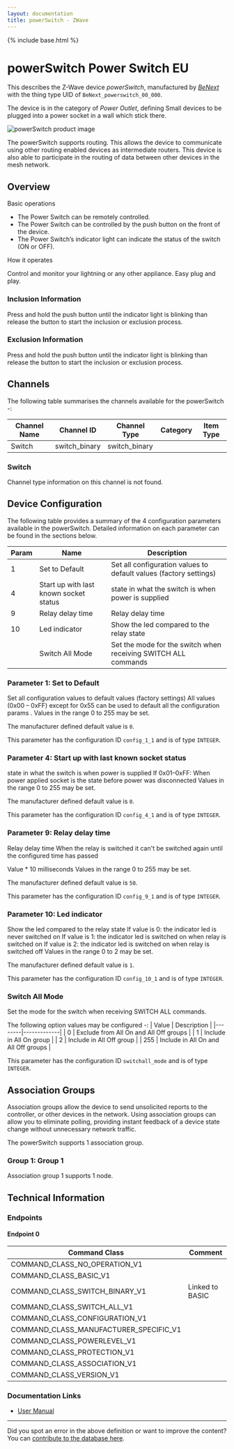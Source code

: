 ```yaml
---
layout: documentation
title: powerSwitch - ZWave
---
```


{% include base.html %}

# powerSwitch Power Switch EU
This describes the Z-Wave device *powerSwitch*, manufactured by *[BeNext](http://www.benext.eu/)* with the thing type UID of ```BeNext_powerswitch_00_000```.

The device is in the category of *Power Outlet*, defining Small devices to be plugged into a power socket in a wall which stick there.

![powerSwitch product image](https://opensmarthouse.org/assets/zwave/attachments/224/powerswitch.png)


The powerSwitch supports routing. This allows the device to communicate using other routing enabled devices as intermediate routers.  This device is also able to participate in the routing of data between other devices in the mesh network.

## Overview

Basic operations

  * The Power Switch can be remotely controlled.
  * The Power Switch can be controlled by the push button on the front of the device.
  * The Power Switch’s indicator light can indicate the status of the switch (ON or OFF).

How it operates

Control and monitor your lightning or any other appliance. Easy plug and play. 

### Inclusion Information

Press and hold the push button until the indicator light is blinking than release the button to start the inclusion or exclusion process.

### Exclusion Information

Press and hold the push button until the indicator light is blinking than release the button to start the inclusion or exclusion process.

## Channels

The following table summarises the channels available for the powerSwitch -:

| Channel Name | Channel ID | Channel Type | Category | Item Type |
|--------------|------------|--------------|----------|-----------|
| Switch | switch_binary | switch_binary |  |  | 

### Switch
Channel type information on this channel is not found.



## Device Configuration

The following table provides a summary of the 4 configuration parameters available in the powerSwitch.
Detailed information on each parameter can be found in the sections below.

| Param | Name  | Description |
|-------|-------|-------------|
| 1 | Set to Default | Set all configuration values to default values (factory settings) |
| 4 | Start up with last known socket status | state in what the switch is when power is supplied |
| 9 | Relay delay time | Relay delay time |
| 10 | Led indicator | Show the led compared to the relay state |
|  | Switch All Mode | Set the mode for the switch when receiving SWITCH ALL commands |

### Parameter 1: Set to Default

Set all configuration values to default values (factory settings)
All values (0x00 – 0xFF) except for 0x55 can be used to default all the configuration params .
Values in the range 0 to 255 may be set.

The manufacturer defined default value is ```0```.

This parameter has the configuration ID ```config_1_1``` and is of type ```INTEGER```.


### Parameter 4: Start up with last known socket status

state in what the switch is when power is supplied
If 0x01–0xFF: When power applied socket is the state before power was disconnected
Values in the range 0 to 255 may be set.

The manufacturer defined default value is ```0```.

This parameter has the configuration ID ```config_4_1``` and is of type ```INTEGER```.


### Parameter 9: Relay delay time

Relay delay time
When the relay is switched it can't be switched again until the configured time has passed

Value * 10 milliseconds
Values in the range 0 to 255 may be set.

The manufacturer defined default value is ```50```.

This parameter has the configuration ID ```config_9_1``` and is of type ```INTEGER```.


### Parameter 10: Led indicator

Show the led compared to the relay state
If value is 0: the indicator led is never switched on If value is 1: the indicator led is switched on when relay is switched on If value is 2: the indicator led is switched on when relay is switched off
Values in the range 0 to 2 may be set.

The manufacturer defined default value is ```1```.

This parameter has the configuration ID ```config_10_1``` and is of type ```INTEGER```.

### Switch All Mode

Set the mode for the switch when receiving SWITCH ALL commands.

The following option values may be configured -:
| Value  | Description |
|--------|-------------|
| 0 | Exclude from All On and All Off groups |
| 1 | Include in All On group |
| 2 | Include in All Off group |
| 255 | Include in All On and All Off groups |

This parameter has the configuration ID ```switchall_mode``` and is of type ```INTEGER```.


## Association Groups

Association groups allow the device to send unsolicited reports to the controller, or other devices in the network. Using association groups can allow you to eliminate polling, providing instant feedback of a device state change without unnecessary network traffic.

The powerSwitch supports 1 association group.

### Group 1: Group 1


Association group 1 supports 1 node.

## Technical Information

### Endpoints

#### Endpoint 0

| Command Class | Comment |
|---------------|---------|
| COMMAND_CLASS_NO_OPERATION_V1| |
| COMMAND_CLASS_BASIC_V1| |
| COMMAND_CLASS_SWITCH_BINARY_V1| Linked to BASIC|
| COMMAND_CLASS_SWITCH_ALL_V1| |
| COMMAND_CLASS_CONFIGURATION_V1| |
| COMMAND_CLASS_MANUFACTURER_SPECIFIC_V1| |
| COMMAND_CLASS_POWERLEVEL_V1| |
| COMMAND_CLASS_PROTECTION_V1| |
| COMMAND_CLASS_ASSOCIATION_V1| |
| COMMAND_CLASS_VERSION_V1| |

### Documentation Links

* [User Manual](https://www.opensmarthouse.org/zwavedatabase/224/powerswitch.pdf)

---

Did you spot an error in the above definition or want to improve the content?
You can [contribute to the database here](https://www.opensmarthouse.org/zwavedatabase/224).
